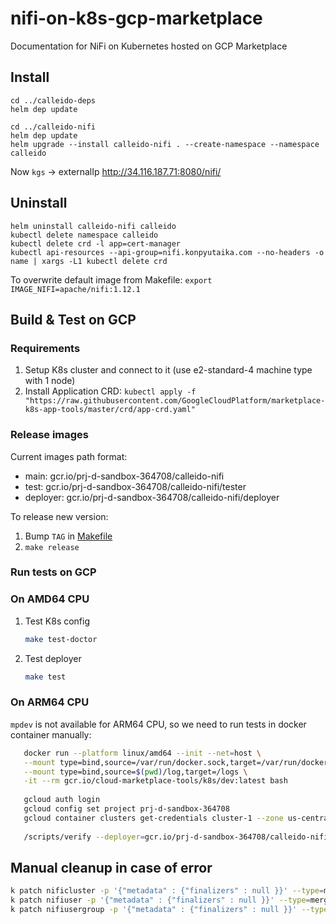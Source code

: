 # nifi-on-k8s-gcp-marketplace
Documentation for NiFi on Kubernetes hosted on GCP Marketplace


## Install
```shell
cd ../calleido-deps
helm dep update

cd ../calleido-nifi
helm dep update
helm upgrade --install calleido-nifi . --create-namespace --namespace calleido
```

Now `kgs` -> externalIp
http://34.116.187.71:8080/nifi/

## Uninstall

```shell
helm uninstall calleido-nifi calleido
kubectl delete namespace calleido
kubectl delete crd -l app=cert-manager
kubectl api-resources --api-group=nifi.konpyutaika.com --no-headers -o name | xargs -L1 kubectl delete crd
```
To overwrite default image from Makefile: `export IMAGE_NIFI=apache/nifi:1.12.1`

## Build & Test on GCP

### Requirements
1. Setup K8s cluster and connect to it (use e2-standard-4 machine type with 1 node)
2. Install Application CRD: `kubectl apply -f "https://raw.githubusercontent.com/GoogleCloudPlatform/marketplace-k8s-app-tools/master/crd/app-crd.yaml"`

### Release images

Current images path format:
- main: gcr.io/prj-d-sandbox-364708/calleido-nifi
- test: gcr.io/prj-d-sandbox-364708/calleido-nifi/tester
- deployer: gcr.io/prj-d-sandbox-364708/calleido-nifi/deployer

To release new version:
1. Bump `TAG` in [Makefile](Makefile)
2. `make release`

### Run tests on GCP

### On AMD64 CPU
1. Test K8s config
    ```bash
    make test-doctor
    ```
2. Test deployer
    ```bash
    make test
    ```

### On ARM64 CPU
`mpdev` is not available for ARM64 CPU, so we need to run tests in docker container manually:
```bash
   docker run --platform linux/amd64 --init --net=host \
   --mount type=bind,source=/var/run/docker.sock,target=/var/run/docker.sock,readonly \
   --mount type=bind,source=$(pwd)/log,target=/logs \
   -it --rm gcr.io/cloud-marketplace-tools/k8s/dev:latest bash
   
   gcloud auth login
   gcloud config set project prj-d-sandbox-364708
   gcloud container clusters get-credentials cluster-1 --zone us-central1-c --project prj-d-sandbox-364708
   
   /scripts/verify --deployer=gcr.io/prj-d-sandbox-364708/calleido-nifi/deployer:${TAG}
```

## Manual cleanup in case of error
```bash
k patch nificluster -p '{"metadata" : {"finalizers" : null }}' --type=merge calleido
k patch nifiuser -p '{"metadata" : {"finalizers" : null }}' --type=merge  calleido-controller
k patch nifiusergroup -p '{"metadata" : {"finalizers" : null }}' --type=merge calleido.managed-admins
```
